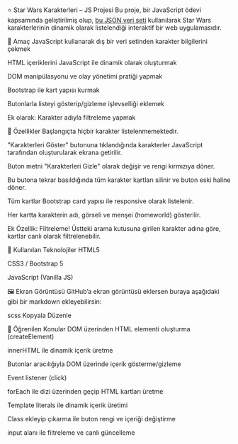 ⭐ Star Wars Karakterleri – JS Projesi
Bu proje, bir JavaScript ödevi kapsamında geliştirilmiş olup, [bu JSON veri seti](https://github.com/WildCodeSchool/starwars-api/blob/master/db.json) kullanılarak Star Wars karakterlerinin dinamik olarak listelendiği interaktif bir web uygulamasıdır.

🎯 Amaç
JavaScript kullanarak dış bir veri setinden karakter bilgilerini çekmek

HTML içeriklerini JavaScript ile dinamik olarak oluşturmak

DOM manipülasyonu ve olay yönetimi pratiği yapmak

Bootstrap ile kart yapısı kurmak

Butonlarla listeyi gösterip/gizleme işlevselliği eklemek

Ek olarak: Karakter adıyla filtreleme yapmak

🚀 Özellikler
Başlangıçta hiçbir karakter listelenmemektedir.

"Karakterleri Göster" butonuna tıklandığında karakterler JavaScript tarafından oluşturularak ekrana getirilir.

Buton metni "Karakterleri Gizle" olarak değişir ve rengi kırmızıya döner.

Bu butona tekrar basıldığında tüm karakter kartları silinir ve buton eski haline döner.

Tüm kartlar Bootstrap card yapısı ile responsive olarak listelenir.

Her kartta karakterin adı, görseli ve menşei (homeworld) gösterilir.

Ek Özellik: Filtreleme! Üstteki arama kutusuna girilen karakter adına göre, kartlar canlı olarak filtrelenebilir.

🧠 Kullanılan Teknolojiler
HTML5

CSS3 / Bootstrap 5

JavaScript (Vanilla JS)

🖼️ Ekran Görüntüsü
GitHub’a ekran görüntüsü eklersen buraya aşağıdaki gibi bir markdown ekleyebilirsin:

scss
Kopyala
Düzenle

🧩 Öğrenilen Konular
DOM üzerinden HTML elementi oluşturma (createElement)

innerHTML ile dinamik içerik üretme

Butonlar aracılığıyla DOM üzerinde içerik gösterme/gizleme

Event listener (click)

forEach ile dizi üzerinden geçip HTML kartları üretme

Template literals ile dinamik içerik üretimi

Class ekleyip çıkarma ile buton rengi ve içeriği değiştirme

input alanı ile filtreleme ve canlı güncelleme

